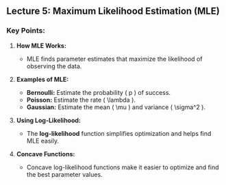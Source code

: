 ## Lecture 5: Maximum Likelihood Estimation (MLE)

### Key Points:
1. **How MLE Works:**
   - MLE finds parameter estimates that maximize the likelihood of observing the data.

2. **Examples of MLE:**
   - **Bernoulli:** Estimate the probability \( p \) of success.
   - **Poisson:** Estimate the rate \( \lambda \).
   - **Gaussian:** Estimate the mean \( \mu \) and variance \( \sigma^2 \).

3. **Using Log-Likelihood:**
   - The **log-likelihood** function simplifies optimization and helps find MLE easily.

4. **Concave Functions:**
   - Concave log-likelihood functions make it easier to optimize and find the best parameter values.
